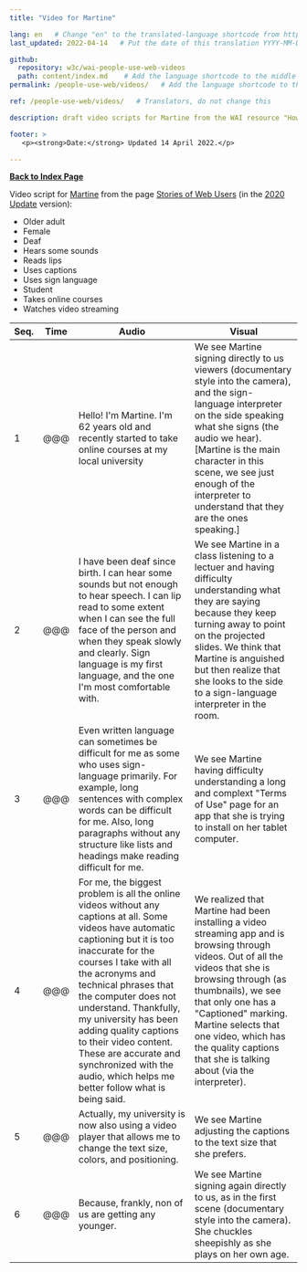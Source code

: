```yaml
---
title: "Video for Martine"

lang: en   # Change "en" to the translated-language shortcode from https://www.iana.org/assignments/language-subtag-registry/language-subtag-registry
last_updated: 2022-04-14   # Put the date of this translation YYYY-MM-DD (with month in the middle)

github:
  repository: w3c/wai-people-use-web-videos
  path: content/index.md    # Add the language shortcode to the middle of the filename, for example: content/index.fr.md
permalink: /people-use-web/videos/   # Add the language shortcode to the end, with no slash at end, for example: /link/to/page/fr

ref: /people-use-web/videos/   # Translators, do not change this

description: draft video scripts for Martine from the WAI resource "How People with Disabilities Use the Web"

footer: >
   <p><strong>Date:</strong> Updated 14 April 2022.</p>

---
```


**[Back to Index Page](../)**

Video script for [Martine](https://deploy-preview-113--wai-people-use-web.netlify.app/people-use-web/user-stories-six/) from the page [Stories of Web Users](https://www.w3.org/WAI/people-use-web/user-stories/) (in the [2020 Update](https://github.com/w3c/wai-people-use-web/wiki/Persona-development) version):

* Older adult
* Female
* Deaf
* Hears some sounds
* Reads lips
* Uses captions
* Uses sign language
* Student
* Takes online courses
* Watches video streaming

| Seq. | Time | Audio | Visual |
| --- | --- | --- | --- |
| 1 | @@@ | Hello! I'm Martine. I'm 62 years old and recently started to take online courses at my local university | We see Martine signing directly to us viewers (documentary style into the camera), and the sign-language interpreter on the side speaking what she signs (the audio we hear). [Martine is the main character in this scene, we see just enough of the interpreter to understand that they are the ones speaking.] |
| 2 | @@@ | I have been deaf since birth. I can hear some sounds but not enough to hear speech. I can lip read to some extent when I can see the full face of the person and when they speak slowly and clearly. Sign language is my first language, and the one I'm most comfortable with. | We see Martine in a class listening to a lectuer and having difficulty understanding what they are saying because they keep turning away to point on the projected slides. We think that Martine is anguished but then realize that she looks to the side to a sign-language interpreter in the room. |
| 3 | @@@ | Even written language can sometimes be difficult for me as some who uses sign-language primarily. For example, long sentences with complex words can be difficult for me. Also, long paragraphs without any structure like lists and headings make reading difficult for me. | We see Martine having difficulty understanding a long and complext "Terms of Use" page for an app that she is trying to install on her tablet computer. |
| 4 | @@@ | For me, the biggest problem is all the online videos without any captions at all. Some videos have automatic captioning but it is too inaccurate for the courses I take with all the acronyms and technical phrases that the computer does not understand. Thankfully, my university has been adding quality captions to their video content. These are accurate and synchronized with the audio, which helps me better follow what is being said. | We realized that Martine had been installing a video streaming app and is browsing through videos. Out of all the videos that she is browsing through (as thumbnails), we see that only one has a "Captioned" marking. Martine selects that one video, which has the quality captions that she is talking about (via the interpreter). |
| 5 | @@@ | Actually, my university is now also using a video player that allows me to change the text size, colors, and positioning. | We see Martine adjusting the captions to the text size that she prefers. |
| 6 | @@@ | Because, frankly, non of us are getting any younger. | We see Martine signing again directly to us, as in the first scene (documentary style into the camera). She chuckles sheepishly as she plays on her own age. |
